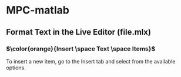 # MPC-matlab
## Format Text in the Live Editor (file.mlx)
<style>
r { color: Red }
o { color: Orange }
g { color: Green }
</style>
### $\color{orange}{Insert \space Text \space Items}$
To insert a new item, go to the Insert tab and select from the available options.
